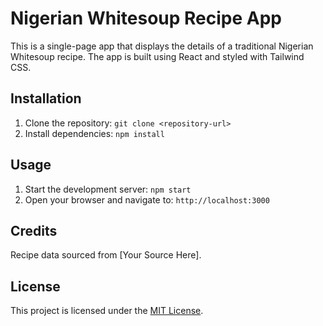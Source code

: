 # Nigerian Whitesoup Recipe App

This is a single-page app that displays the details of a traditional Nigerian Whitesoup recipe. The app is built using React and styled with Tailwind CSS.

## Installation

1. Clone the repository: `git clone <repository-url>`
2. Install dependencies: `npm install`

## Usage

1. Start the development server: `npm start`
2. Open your browser and navigate to: `http://localhost:3000`

## Credits

Recipe data sourced from [Your Source Here].

## License

This project is licensed under the [MIT License](LICENSE).
